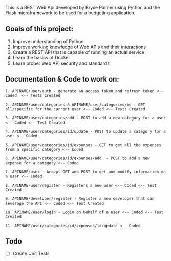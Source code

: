 This is a REST Web Api developed by Bryce Palmer using Python and the Flask microframework to be used for a budgeting application.

## Goals of this project:
1. Improve understanding of Python
2. Improve working knowledge of Web APIs and their interactions
3. Create a REST API that is capable of running an actual service
4. Learn the basics of Docker
5. Learn proper Web API security and standards




## Documentation & Code to work on:
    1. APINAME/user/auth - generate an access token and refresh token <-- Coded  <-- Tests Created

    2. APINAME/user/categories & APINAME/user/categories/id - GET all/specific for the current user <-- Coded <-- Tests Created

    3. APINAME/user/categories/add - POST to add a new category for a user <-- Coded <-- Test Created

    4. APINAME/user/categories/id/update - POST to update a category for a user <-- Coded

    5. APINAME/user/categories/id/expenses - GET to get all the expenses from a specific category <-- Coded

    6. APINAME/user/categories/id/expenses/add  - POST to add a new expense for a category <-- Coded

    7. APINAME/user - Accept GET and POST to get and modify information on a user <-- Coded
    
    8. APINAME/user/register - Registers a new user <-- Coded <-- Test Created

    9. APINAME/developer/register - Register a new developer that can leverage the API <-- Coded <-- Test Created

    10. APINAME/user/login - Login on behalf of a user <-- Coded <-- Test Created

    11. APINAME/user/categories/id/expenses/id/update <-- Coded

## Todo
- [ ] Create Unit Tests
